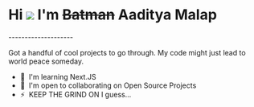 Hi ![](https://user-images.githubusercontent.com/18350557/176309783-0785949b-9127-417c-8b55-ab5a4333674e.gif) I'm <strike>Batman</strike> Aaditya Malap
=====================================================================================================================================

<FrontEnd Developer>
--------------------

Got a handful of cool projects to go through. My code might just lead to world peace someday.

*   🧠  I'm learning Next.JS
*   🤝  I'm open to collaborating on Open Source Projects
*   ⚡  KEEP THE GRIND ON I guess...
